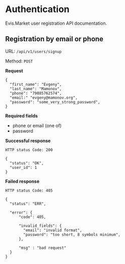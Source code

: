 # Authentication

Evis.Market user registration API documentation.


## Registration by email or phone

URL: `/api/v1/users/signup`

Method: `POST`

**Request**

    {
      "first_name": "Evgeny",
      "last_name": "Mamonov",
      "phone": "79885762574",
      "email:" "evgeny@mamonov.org",
      "password": "some_very_strong_password",
    }

**Required fields**
* phone or email (one of)
* password

**Successful response**

    HTTP status Code: 200

    {
      "status": "OK",
      "user_id": 1
    }

**Failed response**

    HTTP status Code: 405

    {
      "status": "ERR",

      "error": {
          "code": 405,

          "invalid_fields": {
            "email": "invalid format",
            "password": "too short, 8 symbols minimum",
          },

          "msg" : "bad request"
      }
    }
